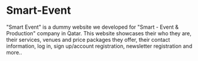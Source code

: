# Smart-Event
"Smart Event" is a dummy website we developed for "Smart - Event &amp; Production" company in Qatar. This website showcases their who they are, their services, venues and price packages they offer, their contact information, log in, sign up/account registration, newsletter registration and more..
